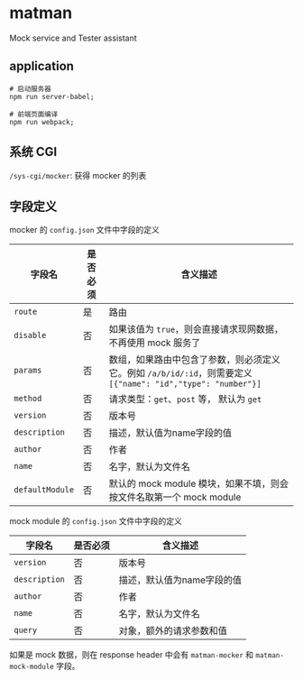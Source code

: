 # matman
Mock service and Tester assistant

## application

```
# 启动服务器
npm run server-babel;

# 前端页面编译
npm run webpack;
```

## 系统 CGI

`/sys-cgi/mocker`: 获得 mocker 的列表

## 字段定义

mocker 的 `config.json` 文件中字段的定义

| 字段名 | 是否必须 | 含义描述 |
| --- | --- | --- |
| `route` | 是 | 路由 |
| `disable` | 否 | 如果该值为 `true`，则会直接请求现网数据，不再使用 mock 服务了 |
| `params` | 否 | 数组，如果路由中包含了参数，则必须定义它。例如 `/a/b/id/:id`，则需要定义 `[{"name": "id","type": "number"}]` |
| `method` | 否 | 请求类型：`get`、`post` 等， 默认为 `get` |
| `version` | 否 | 版本号 |
| `description` | 否 | 描述，默认值为name字段的值 |
| `author` | 否 | 作者 |
| `name` | 否 | 名字，默认为文件名 |
| `defaultModule` | 否 | 默认的 mock module 模块，如果不填，则会按文件名取第一个 mock module |

mock module 的 `config.json` 文件中字段的定义

| 字段名 | 是否必须 | 含义描述 |
| --- | --- | --- |
| `version` | 否 | 版本号 |
| `description` | 否 | 描述，默认值为name字段的值 |
| `author` | 否 | 作者 |
| `name` | 否 | 名字，默认为文件名 |
| `query` | 否 | 对象，额外的请求参数和值 |

如果是 mock 数据，则在 response header 中会有 `matman-mocker` 和 `matman-mock-module` 字段。